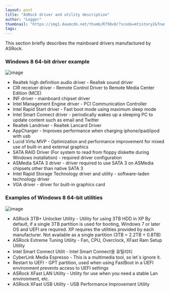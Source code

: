 ```yaml
---
layout: post
title: "ASRock driver and utility description"
author: "Logger"
thumbnail: "https://img1.daumcdn.net/thumb/R750x0/?scode=mtistory2&fname=https%3A%2F%2Ft1.daumcdn.net%2Fcfile%2Ftistory%2F251E1D405557AE7812"
tags: 
---
```



This section briefly describes the mainboard drivers manufactured by ASRock.

### Windows 8 64-bit driver example

![image](https://t1.daumcdn.net/cfile/tistory/251E1D405557AE7812)

- Realtek high definition audio driver - Realtek sound driver
- CIR receiver driver - Remote Control Driver to Remote Media Center Edition (MCE)
- INF driver - mainboard chipset driver
- Intel Management Engine driver - PCI Communication Controller
- Intel Rapid Start driver - Fast boot mode using maximum sleep mode
- Intel Smart Connect driver - periodically wakes up a sleeping PC to update content such as email and Twitter
- Realtek Landriver - Realtek Lancard Driver
- AppCharger - Improves performance when charging iphone/ipad/ipod with usb
- Lucid Virtu MVP - Optimization and performance improvement for mixed use of built-in and external graphics
- SATA RAID Driver (For system to read from floppy diskette during Windows installation) - required driver configuration
- ASMedia SATA 3 driver - driver required to use SATA 3 on ASMedia chipsets other than native SATA 3
- Intel Rapid Storage Technology driver and utility - software-laden technology driver
- VGA driver - driver for built-in graphics card

### Examples of Windows 8 64-bit utilities

![image](https://t1.daumcdn.net/cfile/tistory/224F7A4F5557AFAF18)

- ASRock 3TB+ Unlocker Utility - Utility for using 3TB HDD in XP
By default, if a single 3TB partition is used for booting, Windows 7 or later OS and UEFI are required. XP requires the utilities provided by each manufacturer. Not available as a single partition (3TB = 2.2TB + 0.8TB)
- ASRock Extreme Tuning Utility - Fan, CPU, Overclock, XFast Ram Setup Utility
- Intel Smart Connect Utilit - Intel Smart Connect용 유틸리티
- CyberLink Media Espresso - This is a multimedia tool, so let`s ignore it.
- Restart to UEFI - GPT partition, used when using FastBoot in a UEFI environment prevents access to UEFI settings
- ASRock XFast LAN Utility - Utility for use when you need a stable Lan environment, etc.
- ASRock XFast USB Utility - USB Performance Improvement Utility